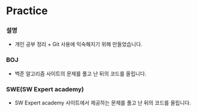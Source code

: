 # Practice
### 설명
* 개인 공부 정리 + Git 사용에 익숙해지기 위해 만들었습니다.



### BOJ
* 백준 알고리즘 사이트의 문제를 풀고 난 뒤의 코드를 올립니다.

### SWE(SW Expert academy)
* SW Expert academy 사이트에서 제공하는 문제를 풀고 난 뒤의 코드를 올립니다.

